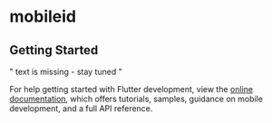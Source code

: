 # mobileid

## Getting Started

" text is missing - stay tuned "

For help getting started with Flutter development, view the
[online documentation](https://docs.flutter.dev/), which offers tutorials,
samples, guidance on mobile development, and a full API reference.

